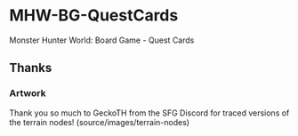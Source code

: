 # MHW-BG-QuestCards
Monster Hunter World: Board Game - Quest Cards

## Thanks

### Artwork

Thank you so much to GeckoTH from the SFG Discord for traced versions of the terrain nodes!
(source/images/terrain-nodes)